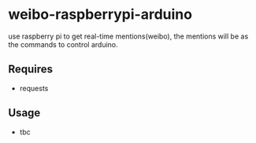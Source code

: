 weibo-raspberrypi-arduino
=========================

use raspberry pi to get real-time mentions(weibo), the mentions will be as the commands to control arduino.

Requires
----------
* requests

Usage
---------
* tbc


